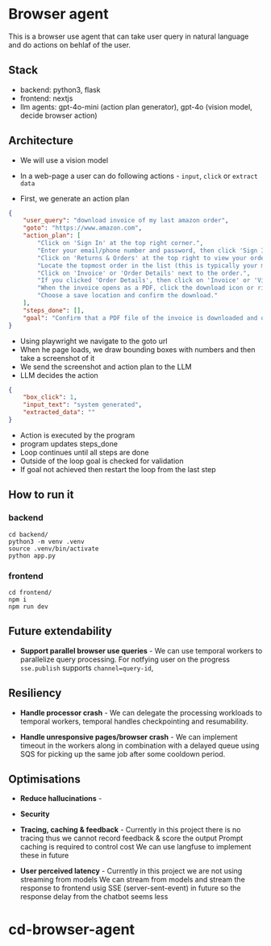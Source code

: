 # Browser agent

This is a browser use agent that can take user query in natural language and do actions on behlaf of the user.

## Stack

-   backend: python3, flask
-   frontend: nextjs
-   llm agents: gpt-4o-mini (action plan generator), gpt-4o (vision model, decide browser action)

## Architecture

-   We will use a vision model
-   In a web-page a user can do following actions - `input`, `click` or `extract data`

-   First, we generate an action plan

```json
{
	"user_query": "download invoice of my last amazon order",
	"goto": "https://www.amazon.com",
	"action_plan": [
		"Click on 'Sign In' at the top right corner.",
		"Enter your email/phone number and password, then click 'Sign In'.",
		"Click on 'Returns & Orders' at the top right to view your order history.",
		"Locate the topmost order in the list (this is typically your most recent order).",
		"Click on 'Invoice' or 'Order Details' next to the order.",
		"If you clicked 'Order Details', then click on 'Invoice' or 'View/Print Invoice' on the next page.",
		"When the invoice opens as a PDF, click the download icon or right-click and select 'Download'.",
		"Choose a save location and confirm the download."
	],
	"steps_done": [],
	"goal": "Confirm that a PDF file of the invoice is downloaded and opens correctly showing the order details."
}
```

-   Using playwright we navigate to the goto url
-   When he page loads, we draw bounding boxes with numbers and then take a screenshot of it
-   We send the screenshot and action plan to the LLM
-   LLM decides the action

```json
{
	"box_click": 1,
	"input_text": "system generated",
	"extracted_data": ""
}
```

-   Action is executed by the program
-   program updates steps_done
-   Loop continues until all steps are done
-   Outside of the loop goal is checked for validation
-   If goal not achieved then restart the loop from the last step

## How to run it

### backend

```shell
cd backend/
python3 -m venv .venv
source .venv/bin/activate
python app.py
```

### frontend

```shell
cd frontend/
npm i
npm run dev
```

## Future extendability

-   **Support parallel browser use queries** - We can use temporal workers to parallelize query processing.
    For notfying user on the progress `sse.publish` supports `channel=query-id`,

## Resiliency

-   **Handle processor crash** - We can delegate the processing workloads to temporal workers, temporal handles
    checkpointing and resumability.

-   **Handle unresponsive pages/browser crash** - We can implement timeout in the workers along in combination with
    a delayed queue using SQS for picking up the same job after some cooldown period.

## Optimisations

-   **Reduce hallucinations** -

-   **Security**

-   **Tracing, caching & feedback** - Currently in this project there is no tracing thus we cannot record feedback & score the output
    Prompt caching is required to control cost
    We can use langfuse to implement these in future

-   **User perceived latency** -
    Currently in this project we are not using streaming from models
    We can stream from models and stream the response to frontend usig SSE (server-sent-event) in future so the response delay from the chatbot seems less
# cd-browser-agent
